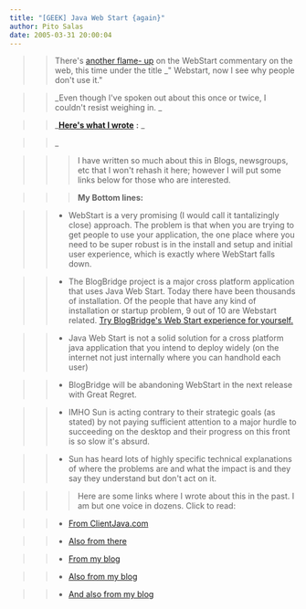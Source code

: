 ```yaml
---
title: "[GEEK] Java Web Start {again}"
author: Pito Salas
date: 2005-03-31 20:00:04
---
```


>>

>> There's [another flame-
up](<http://www.clientjava.com/blog/2005/03/28/1112029988215.html>) on the
WebStart commentary on the web, this time under the title _" Webstart, now I
see why people don't use it."

>>

>> _Even though I've spoken out about this once or twice, I couldn't resist
weighing in. _

>>

>> _**[Here's what I
wrote](<http://www.clientjava.com/blog/2005/03/28/1112029988215.html#comment1112117031426>)**
**:** _

>>

>> _

>>

>>> I have written so much about this in Blogs, newsgroups, etc that I won't
rehash it here; however I will put some links below for those who are
interested.

>>>

>>> **My Bottom lines:**

>>

>>   * WebStart is a very promising (I would call it tantalizingly close)
approach. The problem is that when you are trying to get people to use your
application, the one place where you need to be super robust is in the install
and setup and initial user experience, which is exactly where WebStart falls
down.

>>

>>   * The BlogBridge project is a major cross platform application that uses
Java Web Start. Today there have been thousands of installation. Of the people
that have any kind of installation or startup problem, 9 out of 10 are
Webstart related. [Try BlogBridge's Web Start experience for
yourself.](<//www.blogbridge.com/install/weekly/blogbridge.jnlp>)

>>

>>   * Java Web Start is not a solid solution for a cross platform java
application that you intend to deploy widely (on the internet not just
internally where you can handhold each user)

>>

>>   * BlogBridge will be abandoning WebStart in the next release with Great
Regret.

>>

>>   * IMHO Sun is acting contrary to their strategic goals (as stated) by not
paying sufficient attention to a major hurdle to succeeding on the desktop and
their progress on this front is so slow it's absurd.

>>

>>   * Sun has heard lots of highly specific technical explanations of where
the problems are and what the impact is and they say they understand but don't
act on it.

>>

>>

>>

>>> Here are some links where I wrote about this in the past. I am but one
voice in dozens. Click to read:

>>

>>   * [From
ClientJava.com](<http://www.clientjava.com/blog/2004/12/07/1102430658000.html>)

>>

>>   * [Also from
there](<http://www.clientjava.com/blog/2004/12/07/1102430658000.html#comment1102519273000>)

>>

>>   * [From my blog](</weblogs/archives/000529.html>)

>>

>>   * [Also from my blog](</weblogs/archives/000441.html>)

>>

>>   * [And also from my blog](</weblogs/archives/000336.html>)

>>

>>


